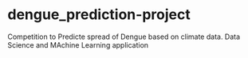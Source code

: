 # dengue_prediction-project
Competition to Predicte  spread of Dengue based on climate data. Data Science and MAchine Learning application

